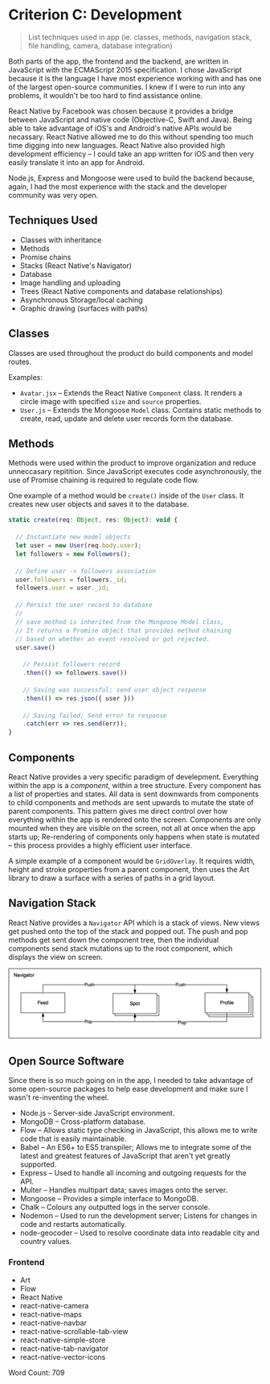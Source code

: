 # Criterion C: Development
> List techniques used in app (ie. classes, methods, navigation stack, file handling, camera, database integration)

Both parts of the app, the frontend and the backend, are written in JavaScript with the ECMAScript 2015 specification.
I chose JavaScript because it is the language I have most experience working with and has one of the largest open-source communities.
I knew if I were to run into any problems, it wouldn't be too hard to find assistance online.

React Native by Facebook was chosen because it provides a bridge between JavaScript and native code (Objective-C, Swift and Java).
Being able to take advantage of iOS's and Android's native APIs would be necassary. React Native allowed me to do this without spending too much time digging into new languages.
React Native also provided high development efficiency – I could take an app written for iOS and then very easily translate it into an app for Android.

Node.js, Express and Mongoose were used to build the backend because, again, I had the most experience with the stack and the developer community was very open.


## Techniques Used

- Classes with inheritance
- Methods
- Promise chains
- Stacks (React Native's Navigator)
- Database
- Image handling and uploading
- Trees (React Native components and database relationships)
- Asynchronous Storage/local caching
- Graphic drawing (surfaces with paths)

## Classes

Classes are used throughout the product do build components and model routes.

Examples:

- `Avatar.jsx` – Extends the React Native `Component` class. It renders a circle image with specified `size` and `source` properties.
- `User.js` – Extends the Mongoose `Model` class. Contains static methods to create, read, update and delete user records form the database.

## Methods

Methods were used within the product to improve organization and reduce unneccasary repitition.
Since JavaScript executes code asynchronously, the use of Promise chaining is required to regulate code flow.

One example of a method would be `create()` inside of the `User` class. It creates new user objects and saves it to the database.

```js
static create(req: Object, res: Object): void {

  // Instantiate new model objects
  let user = new User(req.body.user);
  let followers = new Followers();

  // Define user -> followers association
  user.followers = followers._id;
  followers.user = user._id;

  // Persist the user record to database
  //
  // save method is inherited from the Mongoose Model class,
  // It returns a Promise object that provides method chaining
  // based on whether an event resolved or got rejected.
  user.save()

    // Persist followers record
    .then(() => followers.save())

    // Saving was successful; send user object response
    .then(() => res.json({ user }))

    // Saving failed; Send error to response
    .catch(err => res.send(err));
}

```

## Components

React Native provides a very specific paradigm of develepment. Everything within the app is a *component*, within a tree structure.
Every component has a list of properties and states. All data is sent downwards from components to child components and methods are sent upwards to mutate the state of parent components.
This pattern gives me direct control over how everything within the app is rendered onto the screen.
Components are only mounted when they are visible on the screen, not all at once when the app starts up; Re-rendering of components only happens when state is mutated – this process provides a highly efficient user interface.

A simple example of a component would be `GridOverlay`. It requires width, height and stroke properties from a parent component, then uses the Art library to draw a surface with a series of paths in a grid layout.

## Navigation Stack

React Native provides a `Navigator` API which is a stack of views. New views get pushed onto the top of the stack and popped out.
The push and pop methods get sent down the component tree, then the individual components send stack mutations up to the root component, which displays the view on screen.

![Navigation Stack Diagram](images/view-stack-new.png)

## Open Source Software

Since there is so much going on in the app, I needed to take advantage of some open-source packages to help ease development
and make sure I wasn't re-inventing the wheel.

- Node.js – Server-side JavaScript environment.
- MongoDB – Cross-platform database.
- Flow – Allows static type checking in JavaScript, this allows me to write code that is easily maintainable.
- Babel – An ES6+ to ES5 transpiler; Allows me to integrate some of the latest and greatest features of JavaScript that aren't yet greatly supported. 
- Express – Used to handle all incoming and outgoing requests for the API.
- Multer – Handles multipart data; saves images onto the server.
- Mongoose – Provides a simple interface to MongoDB.
- Chalk – Colours any outputted logs in the server console.
- Nodemon – Used to run the development server; Listens for changes in code and restarts automatically.
- node-geocoder – Used to resolve coordinate data into readable city and country values.

### Frontend

- Art
- Flow
- React Native
- react-native-camera
- react-native-maps
- react-native-navbar
- react-native-scrollable-tab-view
- react-native-simple-store
- react-native-tab-navigator
- react-native-vector-icons

Word Count: 709
